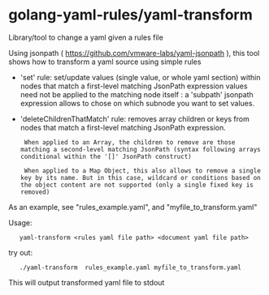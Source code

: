 # golang-yaml-rules/yaml-transform
Library/tool to change a yaml given a rules file

Using jsonpath ( https://github.com/vmware-labs/yaml-jsonpath ), this tool shows how to 
transform a yaml source using simple rules

- 'set' rule:  set/update values (single value, or whole yaml section) within nodes that match a first-level matching JsonPath expression
       values need not be applied to the matching node itself : a 'subpath' jsonpath expression allows to chose on which subnode you want to 
       set values.
       
- 'deleteChildrenThatMatch' rule:  removes array children or keys from nodes that match a first-level matching JsonPath expression.
       
       When applied to an Array, the children to remove are those matching a second-level matching JsonPath (syntax following arrays conditional within the '[]' JsonPath construct)
       
       When applied to a Map Object, this also allows to remove a single key by its name. But in this case, wildcard or conditions based on the object content are not supported (only a single fixed key is removed)


As an example, see "rules_example.yaml", and "myfile_to_transform.yaml"


Usage:

       yaml-transform <rules yaml file path> <document yaml file path>

try out:
       
       ./yaml-transform  rules_example.yaml myfile_to_transform.yaml

This will output transformed yaml file to stdout

